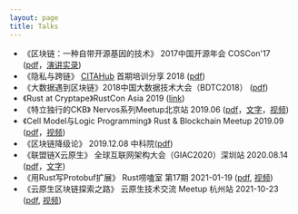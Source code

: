 ```yaml
---
layout: page
title: Talks
---
```


- 《区块链：一种自带开源基因的技术》 2017中国开源年会 COSCon'17 ([pdf](talks/COSCon17.pdf)，[演讲实录](https://www.weibo.com/ttarticle/p/show?id=2309404179001269682303))
- 《隐私与跨链》 [CITAHub](https://www.citahub.com/) 首期培训分享 2018 ([pdf](talks/privacy-and-crosschain.pdf))
- 《大数据遇到区块链》2018中国大数据技术大会（BDTC2018） ([pdf](talks/BDTC2018.pdf))
- 《Rust at Cryptape》RustCon Asia 2019 ([link](https://github.com/rink1969/RustconAsia2019_cryptape_workshop))
- 《特立独行的CKB》 Nervos系列Meetup北京站 2019.06  ([pdf](talks/ckb.pdf)，[文字](https://www.jianshu.com/p/2ec5d396079e)，[视频](https://www.bilibili.com/video/av54695988/))
- 《Cell Model与Logic Programming》 Rust & Blockchain Meetup 2019.09 ([pdf](talks/Cell-Model-and-Logic-Programming.pdf)，[视频](https://www.youtube.com/watch?v=0rytag5Jktw))
- 《区块链降级论》 2019.12.08 中科院([pdf](talks/blockchain-downgrade.pdf))
- 《联盟链X云原生》 全球互联网架构大会（GIAC2020）深圳站 2020.08.14  ([pdf](talks/Blockchain-CloudNative.pdf)，[文字](https://github.com/cita-cloud/rfcs/blob/master/rfcs/0001-positioning/0001-positioning.md))
- 《用Rust写Protobuf扩展》 Rust唠嗑室 第17期 2021-01-19 ([pdf](talks/rust-proto-ext.pdf), [视频](https://www.bilibili.com/video/BV1Ff4y1k7Bo))
- 《云原生区块链探索之路》 云原生技术交流 Meetup 杭州站 2021-10-23 ([pdf](talks/cloud-native-blockchain.pdf), [视频](https://www.bilibili.com/video/BV1Sb4y1h7eb))
